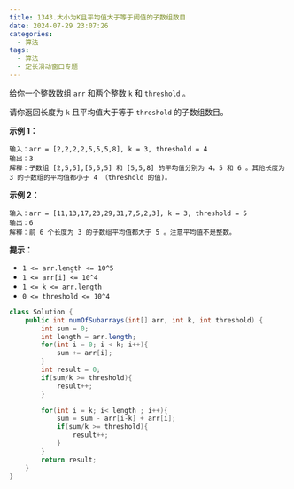 ```yaml
---
title: 1343.大小为K且平均值大于等于阈值的子数组数目
date: 2024-07-29 23:07:26
categories:
  - 算法
tags:
  - 算法
  - 定长滑动窗口专题
---
```


给你一个整数数组 `arr` 和两个整数 `k` 和 `threshold` 。

请你返回长度为 `k` 且平均值大于等于 `threshold` 的子数组数目。

 

**示例 1：**

```
输入：arr = [2,2,2,2,5,5,5,8], k = 3, threshold = 4
输出：3
解释：子数组 [2,5,5],[5,5,5] 和 [5,5,8] 的平均值分别为 4，5 和 6 。其他长度为 3 的子数组的平均值都小于 4 （threshold 的值)。
```

**示例 2：**

```
输入：arr = [11,13,17,23,29,31,7,5,2,3], k = 3, threshold = 5
输出：6
解释：前 6 个长度为 3 的子数组平均值都大于 5 。注意平均值不是整数。
```

 

**提示：**

- `1 <= arr.length <= 10^5`
- `1 <= arr[i] <= 10^4`
- `1 <= k <= arr.length`
- `0 <= threshold <= 10^4`



```java
class Solution {
    public int numOfSubarrays(int[] arr, int k, int threshold) {
        int sum = 0;
        int length = arr.length;
        for(int i = 0; i < k; i++){
            sum += arr[i];
        }
        int result = 0;
        if(sum/k >= threshold){
            result++;
        }

        for(int i = k; i< length ; i++){
            sum = sum - arr[i-k] + arr[i];
            if(sum/k >= threshold){
                result++;
            }
        }
        return result;
    }
}
```

